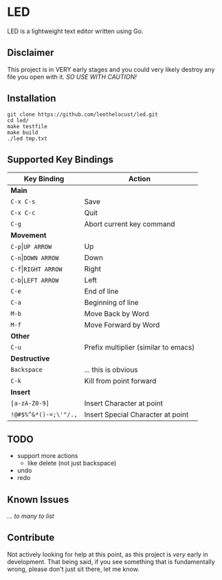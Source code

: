 # LED
LED is a lightweight text editor written using Go.

## Disclaimer
This project is in VERY early stages and you could very likely destroy any file you open with it. _SO USE WITH CAUTION!_

## Installation
    git clone https://github.com/leothelocust/led.git
    cd led/
    make testfile
    make build
    ./led tmp.txt

## Supported Key Bindings

|Key Binding|Action|
|---|---|
| **Main** | |
|`C-x C-s` | Save |
|`C-x C-c` | Quit |
|`C-g` | Abort current key command |
| **Movement** | |
|`C-p`\|`UP ARROW` | Up |
|`C-n`\|`DOWN ARROW` | Down |
|`C-f`\|`RIGHT ARROW` | Right |
|`C-b`\|`LEFT ARROW` | Left |
|`C-e` | End of line |
|`C-a` | Beginning of line |
|`M-b` | Move Back by Word |
|`M-f` | Move Forward by Word |
| **Other** | |
|`C-u` | Prefix multiplier (similar to emacs) |
| **Destructive** | |
|`Backspace`| ... this is obvious |
|`C-k`| Kill from point forward |
| **Insert** | |
|`[a-zA-Z0-9]`| Insert Character at point |
|`!@#$%^&*()-=;\'"/.,`| Insert Special Character at point |



## TODO
* support more actions
  * like delete (not just backspace)
* undo
* redo

## Known Issues
_... to many to list_

## Contribute
Not actively looking for help at this point, as this project is _very_ early in development.  That being said, if you see something that is fundamentally wrong, please don't just sit there, let me know.
